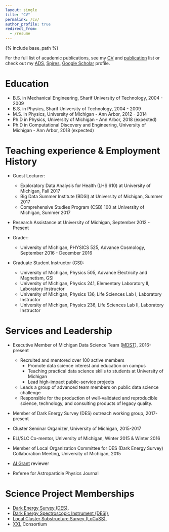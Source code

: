 ```yaml
---
layout: single
title: "CV"
permalink: /cv/
author_profile: true
redirect_from:
  - /resume
---
```


{% include base_path %}

For the full list of academic publications, see my [CV](https://www.overleaf.com/read/gxckmhrxwngb) and [publication](https://www.overleaf.com/read/xhshtnqmczdf) list or check out my [ADS](https://ui.adsabs.harvard.edu/#search/q=author%3A%22Farahi%2C%20Arya), [Spires](http://inspirehep.net/author/profile/A.Farahi.1), [Google Scholar](https://scholar.google.com/citations?user=TFLWMfQAAAAJ&hl=en) profile. 

Education
======
* B.S. in Mechanical Engineering, Sharif University of Technology, 2004 - 2009
* B.S. in Physics, Sharif University of Technology, 2004 - 2009
* M.S. in Physics, University of Michigan - Ann Arbor, 2012 - 2014
* Ph.D  in Physics, University of Michigan - Ann Arbor, 2018 (expected)
* Ph.D  in Computational Discovery and Engineering, University of Michigan - Ann Arbor, 2018 (expected)


Teaching experience & Employment History 
======
* Guest Lecturer:
   * Exploratory Data Analysis for Health (LHS 610) at University of Michigan, Fall 2017 
   * Big Data Summer Institute (BDSI) at University of Michigan, Summer 2017 
   * Comprehensive Studies Program (CSB) 100 at University of Michigan, Summer 2017

* Research Assistance at University of Michigan, September 2012 - Present 

* Grader: 
   * University of Michigan, PHYSICS 525, Advance Cosmology, September 2016 - December 2016

* Graduate Student Instructor (GSI): 
   * University of Michigan, Physics 505, Advance Electricity and Magnetism, GSI
   * University of Michigan, Physics 241, Elementary Laboratory II, Laboratory Instructor 
   * University of Michigan, Physics 136, Life Sciences Lab I, Laboratory Instructor 
   * University of Michigan, Physics 236, Life Sciences Lab II, Laboratory Instructor 
  

  
Services and Leadership
======
* Executive Member of Michigan Data Science Team ([MDST](http://midas.umich.edu/mdst/)), 2016-present
    * Recruited and mentored over 100 active members
		* Promote data science interest and education on campus
		* Teaching practical data science skills to students at University of Michigan
		* Lead high-impact public-service projects 
    * Leads a group of advanced team members on public data science challenge 
    * Responsible for the production of well-validated and reproducible science, technology, and consulting products of legacy quality.

* Member of Dark Energy Survey (DES) outreach working group, 2017-present

* Cluster Seminar Organizer, University of Michigan, 2015-2017
          
* ELI/SLC Co-mentor, University of Michigan, Winter 2015 & Winter 2016 
          
* Member of Local Organization Committee for DES (Dark Energy Survey) Collaboration Meeting, University of Michigan, 2015

* [AI Grant](https://aigrant.org/) reviewer 

* Referee for Astroparticle Physics Journal


Science Project Memberships
======
* [Dark Energy Survey (DES)](https://www.darkenergysurvey.org/),
* [Dark Energy Spectroscopic Instrument (DESI)](http://desi.lbl.gov/),
* [Local Cluster Substructure Survey (LoCuSS)](http://www.sr.bham.ac.uk/locuss/),
* [XXL](http://irfu.cea.fr/xxl) Consortium

